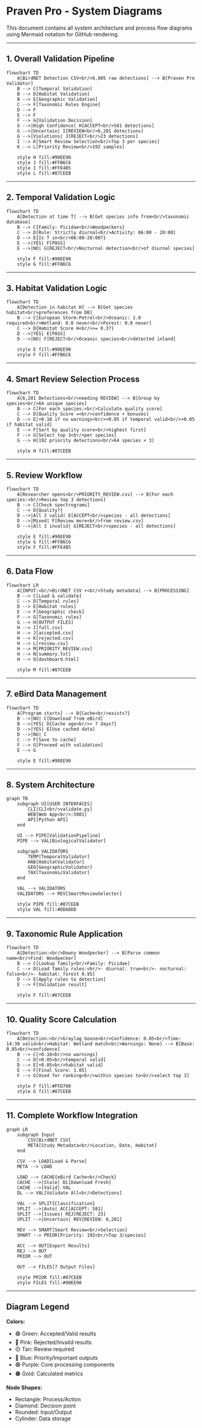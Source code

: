 # Praven Pro - System Diagrams

This document contains all system architecture and process flow diagrams using Mermaid notation for GitHub rendering.

---

## 1. Overall Validation Pipeline

```mermaid
flowchart TD
    A[BirdNET Detection CSV<br/>6,805 raw detections] --> B[Praven Pro Validator]
    B --> C[Temporal Validation]
    B --> D[Habitat Validation]
    B --> E[Geographic Validation]
    C --> F[Taxonomic Rules Engine]
    D --> F
    E --> F
    F --> G{Validation Decision}
    G -->|High Confidence| H[ACCEPT<br/>581 detections]
    G -->|Uncertain| I[REVIEW<br/>6,201 detections]
    G -->|Violations| J[REJECT<br/>23 detections]
    I --> K[Smart Review Selection<br/>Top 3 per species]
    K --> L[Priority Review<br/>192 samples]

    style H fill:#90EE90
    style J fill:#FFB6C6
    style I fill:#FFE4B5
    style L fill:#87CEEB
```

---

## 2. Temporal Validation Logic

```mermaid
flowchart TD
    A[Detection at time T] --> B[Get species info from<br/>taxonomic database]
    B --> C{Family: Picidae<br/>Woodpeckers}
    C --> D[Rule: Strictly diurnal<br/>Activity: 06:00 - 20:00]
    D --> E{Is T in<br/>06:00-20:00?}
    E -->|YES| F[PASS]
    E -->|NO| G[REJECT<br/>Nocturnal detection<br/>of diurnal species]

    style F fill:#90EE90
    style G fill:#FFB6C6
```

---

## 3. Habitat Validation Logic

```mermaid
flowchart TD
    A[Detection in habitat H] --> B[Get species habitat<br/>preferences from DB]
    B --> C[European Storm-Petrel<br/>Oceanic: 1.0 required<br/>Wetland: 0.0 never<br/>Forest: 0.0 never]
    C --> D{Habitat Score H<br/>>= 0.3?}
    D -->|YES| E[PASS]
    D -->|NO| F[REJECT<br/>Oceanic species<br/>detected inland]

    style E fill:#90EE90
    style F fill:#FFB6C6
```

---

## 4. Smart Review Selection Process

```mermaid
flowchart TD
    A[6,201 Detections<br/>needing REVIEW] --> B[Group by species<br/>64 unique species]
    B --> C[For each species:<br/>Calculate quality score]
    C --> D[Quality Score =<br/>confidence + bonuses]
    D --> E[+0.10 if no warnings<br/>+0.05 if temporal valid<br/>+0.05 if habitat valid]
    E --> F[Sort by quality score<br/>highest first]
    F --> G[Select top 3<br/>per species]
    G --> H[192 priority detections<br/>64 species × 3]

    style H fill:#87CEEB
```

---

## 5. Review Workflow

```mermaid
flowchart TD
    A[Researcher opens<br/>PRIORITY_REVIEW.csv] --> B[For each species:<br/>Review top 3 detections]
    B --> C[Check spectrograms]
    C --> D{Quality?}
    D -->|All 3 valid| E[ACCEPT<br/>species - all detections]
    D -->|Mixed| F[Review more<br/>from review.csv]
    D -->|All 3 invalid| G[REJECT<br/>species - all detections]

    style E fill:#90EE90
    style G fill:#FFB6C6
    style F fill:#FFE4B5
```

---

## 6. Data Flow

```mermaid
flowchart LR
    A[INPUT:<br/>BirdNET CSV +<br/>Study metadata] --> B[PROCESSING]
    B --> C[Load & validate]
    C --> D[Temporal rules]
    D --> E[Habitat rules]
    E --> F[Geographic check]
    F --> G[Taxonomic rules]
    G --> H[OUTPUT FILES]
    H --> I[full.csv]
    H --> J[accepted.csv]
    H --> K[rejected.csv]
    H --> L[review.csv]
    H --> M[PRIORITY_REVIEW.csv]
    H --> N[summary.txt]
    H --> O[dashboard.html]

    style M fill:#87CEEB
```

---

## 7. eBird Data Management

```mermaid
flowchart TD
    A[Program starts] --> B{Cache<br/>exists?}
    B -->|NO| C[Download from eBird]
    B -->|YES| D{Cache age<br/>< 7 days?}
    D -->|YES| E[Use cached data]
    D -->|NO| C
    C --> F[Save to cache]
    F --> G[Proceed with validation]
    E --> G

    style E fill:#90EE90
```

---

## 8. System Architecture

```mermaid
graph TB
    subgraph UI[USER INTERFACES]
        CLI[CLI<br/>validate.py]
        WEB[Web App<br/>:5001]
        API[Python API]
    end

    UI --> PIPE[ValidationPipeline]
    PIPE --> VAL[BiologicalValidator]

    subgraph VALIDATORS
        TEMP[TemporalValidator]
        HAB[HabitatValidator]
        GEO[GeographicValidator]
        TAX[TaxonomicValidator]
    end

    VAL --> VALIDATORS
    VALIDATORS --> REV[SmartReviewSelector]

    style PIPE fill:#87CEEB
    style VAL fill:#DDA0DD
```

---

## 9. Taxonomic Rule Application

```mermaid
flowchart TD
    A[Detection:<br/>Downy Woodpecker] --> B[Parse common name<br/>Find: Woodpecker]
    B --> C[Lookup family<br/>Family: Picidae]
    C --> D[Load family rules:<br/>- diurnal: true<br/>- nocturnal: false<br/>- habitat: forest 0.95]
    D --> E[Apply rules to detection]
    E --> F[Validation result]

    style F fill:#87CEEB
```

---

## 10. Quality Score Calculation

```mermaid
flowchart TD
    A[Detection:<br/>Graylag Goose<br/>Confidence: 0.85<br/>Time: 14:30 valid<br/>Habitat: Wetland match<br/>Warnings: None] --> B[Base: 0.85<br/>confidence]
    B --> C[+0.10<br/>no warnings]
    C --> D[+0.05<br/>temporal valid]
    D --> E[+0.05<br/>habitat valid]
    E --> F[Final Score: 1.05]
    F --> G[Used for ranking<br/>within species to<br/>select top 3]

    style F fill:#FFD700
    style G fill:#87CEEB
```

---

## 11. Complete Workflow Integration

```mermaid
graph LR
    subgraph Input
        CSV[BirdNET CSV]
        META[Study Metadata<br/>Location, Date, Habitat]
    end

    CSV --> LOAD[Load & Parse]
    META --> LOAD

    LOAD --> CACHE{eBird Cache<br/>Check}
    CACHE -->|Stale| DL[Download Fresh]
    CACHE -->|Valid| VAL
    DL --> VAL[Validate All<br/>Detections]

    VAL --> SPLIT{Classification}
    SPLIT -->|Auto| ACC[ACCEPT: 581]
    SPLIT -->|Issues| REJ[REJECT: 23]
    SPLIT -->|Uncertain| REV[REVIEW: 6,201]

    REV --> SMART[Smart Review<br/>Selection]
    SMART --> PRIOR[Priority: 192<br/>Top 3/species]

    ACC --> OUT[Export Results]
    REJ --> OUT
    PRIOR --> OUT

    OUT --> FILES[7 Output Files]

    style PRIOR fill:#87CEEB
    style FILES fill:#90EE90
```

---

## Diagram Legend

**Colors:**
- 🟢 Green: Accepted/Valid results
- 🔴 Pink: Rejected/Invalid results
- 🟡 Tan: Review required
- 🔵 Blue: Priority/Important outputs
- 🟣 Purple: Core processing components
- 🟠 Gold: Calculated metrics

**Node Shapes:**
- Rectangle: Process/Action
- Diamond: Decision point
- Rounded: Input/Output
- Cylinder: Data storage
